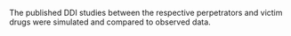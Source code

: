 The published DDI studies between the respective perpetrators and victim drugs were simulated and compared to observed data.



